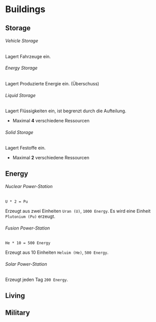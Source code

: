 # Buildings

## Storage

###### Vehicle Storage

Lagert Fahrzeuge ein.

###### Energy Storage

Lagert Produzierte Energie ein. (Überschuss)

###### Liquid Storage

Lagert Flüssigkeiten ein, ist begrenzt durch die Aufteilung.

-   Maximal **4** verschiedene Ressourcen

###### Solid Storage

Lagert Festoffe ein.

-   Maximal **2** verschiedene Ressourcen

## Energy

###### Nuclear Power-Station

    U * 2 = Pu

Erzeugt aus zwei Einheiten `Uran (U)`, `1000 Energy`.
Es wird eine Einheit `Plutonium (Pu)` erzeugt.

###### Fusion Power-Station

    He * 10 = 500 Energy

Erzeugt aus 10 Einheiten `Heluim (He)`, `500 Energy`.

###### Solar Power-Station

Erzeugt jeden Tag `200 Energy`.

## Living



## Military
